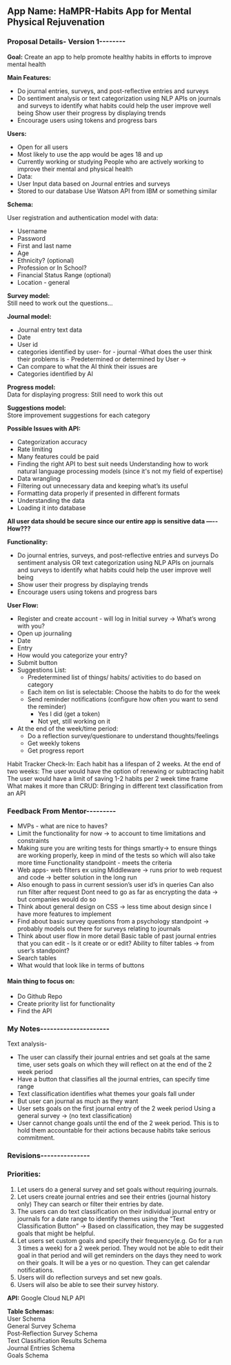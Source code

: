 ## **App Name:** HaMPR-Habits App for Mental Physical Rejuvenation

### **Proposal Details- Version 1--------**

**Goal:** Create an app to help promote healthy habits in efforts to improve mental health  

**Main Features:** 
- Do journal entries, surveys, and post-reflective entries and surveys
- Do sentiment analysis or text categorization using NLP APIs on journals and surveys to identify what habits could help the user improve well being
Show user their progress by displaying trends
- Encourage users using tokens and progress bars

**Users:**  
- Open for all users
- Most likely to use the app would be ages 18 and up
- Currently working or studying
People who are actively working to improve their mental and physical health
- Data: 
- User Input data based on Journal entries and surveys
- Stored to our database
Use Watson API from IBM or something similar

**Schema:**

User registration and authentication model with data:

- Username
- Password
- First and last name
- Age
- Ethnicity? (optional)
- Profession or In School?
- Financial Status Range (optional)
- Location - general

__Survey model:__  
Still need to work out the questions…

**Journal model:**  
- Journal entry text data
- Date
- User id
- categories identified by user- for - journal -What does the user think their problems is - Predetermined or determined by User -> 
- Can compare to what the AI think their issues are
- Categories identified by AI

**Progress model:**  
Data for displaying progress:
Still need to work this out

**Suggestions model:**  
Store improvement suggestions for each category

**Possible Issues with API:**  
- Categorization accuracy
- Rate limiting
- Many features could be paid
- Finding the right API to best suit needs
Understanding how to work natural language processing models (since it's not my field of expertise)
- Data wrangling
- Filtering out unnecessary data and keeping what’s its useful
- Formatting data properly if presented in different formats
- Understanding the data
- Loading it into database

**All user data should be secure since our entire app is sensitive data —--How???**

**Functionality:**  
- Do journal entries, surveys, and post-reflective entries and surveys
Do sentiment analysis OR text categorization using NLP APIs on journals and surveys to identify what habits could help the user improve well being
- Show user their progress by displaying trends
- Encourage users using tokens and progress bars

**User Flow:**
- Register and create account - will log in 
Initial survey -> What’s wrong with you? 
- Open up journaling
- Date
- Entry
- How would you categorize your entry?
- Submit button
- Suggestions List:
    - Predetermined list of things/ habits/ activities to do based on category
    - Each item on list is selectable: Choose the habits to do for the week
    - Send reminder notifications (configure how often you want to send the reminder)
        - Yes I did (get a token)
        - Not yet, still working on it
- At the end of the week/time period:
    - Do a reflection survey/questionare to understand thoughts/feelings
    - Get weekly tokens
    - Get progress report

Habit Tracker Check-In:
Each habit has a lifespan of 2 weeks. At the end of two weeks:
The user would have the option of renewing or subtracting habit
The user would have a limit of saving 1-2 habits per 2 week time frame
What makes it more than CRUD:
Bringing in different text classification from an API

### **Feedback From Mentor---------**

- MVPs - what are nice to haves?
- Limit the functionality for now -> to account to time limitations and constraints
- Making sure you are writing tests for things smartly-> to ensure things are working properly, keep in mind of the tests so which will also take more time
Functionality standpoint - meets the criteria
- Web apps- web filters ex using Middleware -> runs prior to web request and code -> better solution in the long run 
- Also enough to pass in current session’s user id’s in queries
Can also run filter after request
Dont need to go as far as encrypting the data -> but companies would do so
- Think about general design on CSS -> less time about design since I have more features to implement
- Find about basic survey questions from a psychology standpoint -> probably models out there for surveys relating to journals
- Think about user flow in more detail
Basic table of past journal entries that you can edit - Is it create or or edit?
Ability to filter tables -> from user’s standpoint?
- Search tables
- What would that look like in terms of buttons


#### **Main thing to focus on:** 
- Do Github Repo
- Create priority list for functionality
- Find the API

### **My Notes---------------------**
Text analysis- 
- The user can classify their journal entries and set goals at the same time, user sets goals on which they will reflect on at the end of the 2 week period
- Have a button that classifies all the journal entries, can specify time range
- Text classification identifies what themes your goals fall under
- But user can journal as much as they want
- User sets goals on the first journal entry of the 2 week period 
Using a general survey -> (no text classification)
- User cannot change goals until the end of the 2 week period. This is to hold them accountable for their actions because habits take serious commitment.

### **Revisions---------------**
### **Priorities:**  
1. Let users do a general survey and set goals without requiring journals.
2. Let users create journal entries and see their entries (journal history only) They can search or filter their entries by date.
3. The users can do text classification on their individual journal entry or journals for a date range to identify themes using the “Text Classification Button” -> Based on classification, they may be suggested goals that might be helpful.
4. Let users set custom goals and specify their frequency(e.g. Go for a run 3 times a week) for a 2 week period. They would not be able to edit their goal in that period and will get reminders on the days they need to work on their goals. It will be a yes or no question. They can get calendar notifications.
5. Users will do reflection surveys and set new goals.
6. Users will also be able to see their survey history.

**API:**
Google Cloud NLP API

**Table Schemas:**  
User Schema  
General Survey Schema  
Post-Reflection Survey Schema  
Text Classification Results Schema  
Journal Entries Schema  
Goals Schema   
